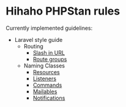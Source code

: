 # Hihaho PHPStan rules

Currently implemented guidelines:
- Laravel style guide
    - Routing
        - [Slash in URL](https://guidelines.hihaho.com/laravel.html#slash-in-url)
        - [Route groups](https://guidelines.hihaho.com/laravel.html#route-groups)
    - Naming Classes
        - [Resources](https://guidelines.hihaho.com/laravel.html#resources)
        - [Listeners](https://guidelines.hihaho.com/laravel.html#listeners)
        - [Commands](https://guidelines.hihaho.com/laravel.html#commands)
        - [Mailables](https://guidelines.hihaho.com/laravel.html#mailables)
        - [Notifications](https://guidelines.hihaho.com/laravel.html#notifications)
